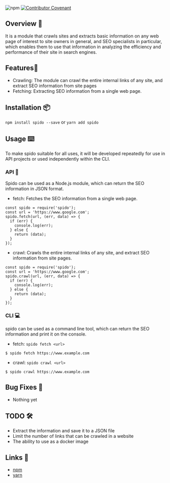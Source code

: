 ![npm](https://img.shields.io/npm/v/spido)
[![Contributor Covenant](https://img.shields.io/badge/Contributor%20Covenant-2.1-4baaaa.svg)](CODE_OF_CONDUCT.md)

## Overview 📝

It is a module that crawls sites and extracts basic information on any web page of interest to site owners in general, and SEO specialists in particular, which enables them to use that information in analyzing the efficiency and performance of their site in search engines.

## Features🥁

- Crawling: The module can crawl the entire internal links of any site, and extract SEO information from site pages
- Fetching: Extracting SEO information from a single web page.

## Installation 📦

`npm install spido --save` or `yarn add spido`

## Usage ⌨️

To make spido suitable for all uses, it will be developed repeatedly for use in API projects or
used independently within the CLI.

### API 📡

Spido can be used as a Node.js module, which can return the SEO information in JSON format.

- fetch: Fetches the SEO information from a single web page.

```
const spido = require('spido');
const url = 'https://www.google.com';
spido.fetch(url, (err, data) => {
  if (err) {
    console.log(err);
  } else {
    return (data);
  }
});
```

- crawl: Crawls the entire internal links of any site, and extract SEO information from site pages.

```
const spido = require('spido');
const url = 'https://www.google.com';
spido.crawl(url, (err, data) => {
  if (err) {
    console.log(err);
  } else {
    return (data);
  }
});
```

### CLI 💻

spido can be used as a command line tool, which can return the SEO information and print it on the console.

- fetch: `spido fetch <url>`

```
$ spido fetch https://www.example.com
```

- crawl: `spido crawl <url>`

```
$ spido crawl https://www.example.com
```

## Bug Fixes 🐛

- Nothing yet

## TODO 🛠

- Extract the information and save it to a JSON file
- Limit the number of links that can be crawled in a website
- The ability to use as a docker image

## Links 🔗

- [npm](https://www.npmjs.com/package/spido)
- [yarn](https://yarnpkg.com/en/package/spido)
